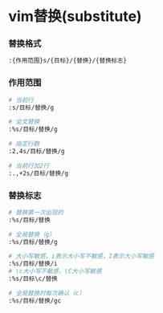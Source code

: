 # vim替换(substitute)


### 替换格式

```bash
:{作用范围}s/{目标}/{替换}/{替换标志}
```


### 作用范围

```bash
# 当前行
:s/目标/替换/g

# 全文替换
:%s/目标/替换/g

# 指定行数
:2,4s/目标/替换/g

# 当前行加2行
:.,+2s/目标/替换/g
```


### 替换标志

```bash
# 替换第一次出现的
:%s/目标/替换

# 全局替换（g）
:%s/目标/替换/g

# 大小写敏感，i表示大小写不敏感，I表示大小写敏感
:%s/目标/替换/i
# \c大小写不敏感，\C大小写敏感
:%s/目标\c/替换

# 全局替换时每次确认（c）
:%s/目标/替换/gc
```
